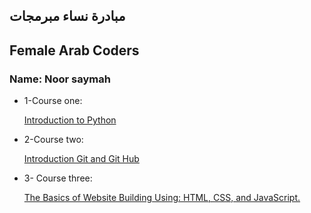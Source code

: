 ## مبادرة نساء مبرمجات
## Female Arab Coders
### Name: Noor saymah

* 1-Course one:

     [ Introduction to Python ](https://www.udemy.com/course/introduction-to-python)
* 2-Course two:

     [Introduction Git and Git Hub](https://www.udemy.com/course/introduction-to-git-and-github)

* 3- Course three:

     [The Basics of Website Building Using: HTML, CSS, and JavaScript.
](https://www.udemy.com/course/html-css-javascript-arabic)
